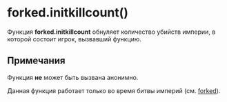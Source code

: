 # forked.initkillcount()
Функция **forked.initkillcount** обнуляет количество убийств империи, в которой состоит игрок, вызвавший функцию.

## Примечания
Функция **не** может быть вызвана анонимно.

Данная функция работает только во время битвы империй (см. [forked](../forked)).